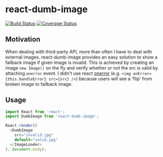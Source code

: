 react-dumb-image
================

[![Build Status](https://travis-ci.org/liamqma/react-dumb-image.svg?branch=master)](https://travis-ci.org/liamqma/react-dumb-image)
[![Coverage Status](https://coveralls.io/repos/github/liamqma/react-dumb-image/badge.svg?branch=master)](https://coveralls.io/github/liamqma/react-dumb-image?branch=master)

Motivation
----------
When dealing with third-party API, more than often I have to deal with external images. react-dumb-image provides an easy solution to show a fallback image if given image is invalid. This is achieved by creating an image `new Image()` on the fly and verify whether or not the src is valid by attaching `onerror` event. I didn't use react [onerror](https://facebook.github.io/react/docs/events.html#image-events) (e.g. `<img onError={this.handleError} src={src} />`) because users will see a 'flip' from broken image to fallback image.

Usage
-----

```javascript
import React from 'react';
import DumbImage from 'react-dumb-image';

React.render((
  <DumbImage
    src="invalid.jpg"
    default="valid.jpg"
  </ImageLoader>
), document.body);

```
